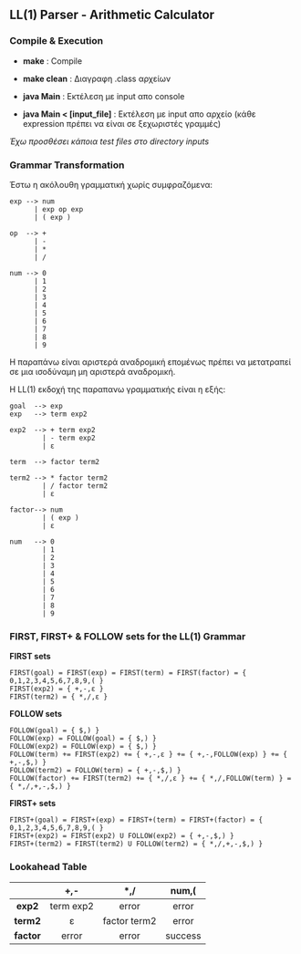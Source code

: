 LL(1) Parser - Arithmetic Calculator
---

### Compile & Execution

* __make__ : Compile
* __make clean__ : Διαγραφη .class αρχείων

* __java Main__ : Εκτέλεση με input απο console
* __java Main < [input_file]__ : Εκτέλεση με input απο αρχείο (κάθε expression πρέπει να είναι σε ξεχωριστές γραμμές)

 *Έχω προσθέσει κάποια test files στο directory inputs*

### Grammar Transformation

Έστω η ακόλουθη γραμματική χωρίς συμφραζόμενα:

```
exp --> num
      | exp op exp
      | ( exp )  

op  --> +
      | -
      | *
      | /  

num --> 0
      | 1
      | 2
      | 3
      | 4
      | 5
      | 6
      | 7
      | 8
      | 9
```

Η παραπάνω είναι αριστερά αναδρομική επομένως πρέπει να μετατραπεί σε μια ισοδύναμη μη αριστερά αναδρομική.


H LL(1) εκδοχή της παραπανω γραμματικής είναι η εξής:


```
goal  --> exp
exp   --> term exp2

exp2  --> + term exp2
        | - term exp2
        | ε

term  --> factor term2

term2 --> * factor term2
        | / factor term2
        | ε

factor--> num
        | ( exp )  
        | ε    

num   --> 0
        | 1
        | 2
        | 3
        | 4
        | 5
        | 6
        | 7
        | 8
        | 9
```

### FIRST, FIRST+ & FOLLOW sets for the LL(1) Grammar  

__FIRST sets__
```
FIRST(goal) = FIRST(exp) = FIRST(term) = FIRST(factor) = { 0,1,2,3,4,5,6,7,8,9,( }
FIRST(exp2) = { +,-,ε }
FIRST(term2) = { *,/,ε }
```
__FOLLOW sets__
```
FOLLOW(goal) = { $,) }
FOLLOW(exp) = FOLLOW(goal) = { $,) }
FOLLOW(exp2) = FOLLOW(exp) = { $,) }
FOLLOW(term) += FIRST(exp2) += { +,-,ε } += { +,-,FOLLOW(exp) } += { +,-,$,) }
FOLLOW(term2) = FOLLOW(term) = { +,-,$,) }
FOLLOW(factor) += FIRST(term2) += { *,/,ε } += { *,/,FOLLOW(term) } = { *,/,+,-,$,) }
```  
__FIRST+ sets__
```
FIRST+(goal) = FIRST+(exp) = FIRST+(term) = FIRST+(factor) = { 0,1,2,3,4,5,6,7,8,9,( }
FIRST+(exp2) = FIRST(exp2) U FOLLOW(exp2) = { +,-,$,) }
FIRST+(term2) = FIRST(term2) U FOLLOW(term2) = { *,/,+,-,$,) }
```
### Lookahead Table

| |+,-|*,/|num,(|
|:---:|:---:|:---:|:---:|
|**exp2**|term exp2|error|error|
|**term2**|ε|factor term2|error|
|**factor**|error|error|success|
